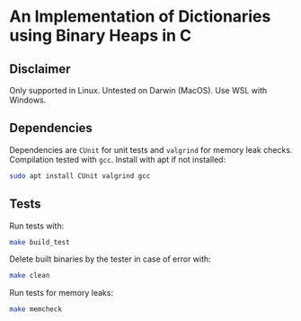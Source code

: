 # An Implementation of Dictionaries using Binary Heaps in C

## Disclaimer

Only supported in Linux. Untested on Darwin (MacOS). Use WSL with Windows.

## Dependencies

Dependencies are `CUnit` for unit tests and `valgrind` for memory leak checks. Compilation tested with `gcc`. Install with apt if not installed:

```bash
sudo apt install CUnit valgrind gcc
```

## Tests

Run tests with:

```bash
make build_test
```

Delete built binaries by the tester in case of error with:

```bash
make clean
```

Run tests for memory leaks:

```bash
make memcheck
```